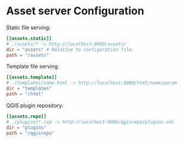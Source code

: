 # Asset server Configuration

Static file serving:
```toml
[[assets.static]]
# ./assets/* -> http://localhost:8080/assets/
dir = "assets" # Relative to configuration file
path = "/assets"
```

Template file serving:
```toml
[[assets.template]]
# ./templates/name.html -> http://localhost:8080/html/name/param
dir = "templates"
path = "/html"
```

QGIS plugin repository:
```toml
[[assets.repo]]
# ./plugins/*.zip -> http://localhost:8080/qgisrepo/plugins.xml
dir = "plugins"
path = "/qgisrepo"
```
